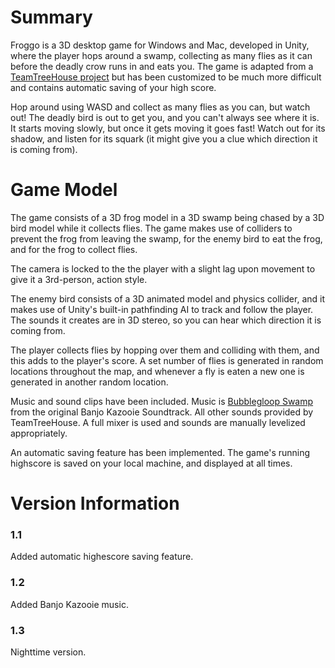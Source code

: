 # Summary
Froggo is a 3D desktop game for Windows and Mac, developed in Unity,
where the player hops around a swamp, collecting as many flies
as it can before the deadly crow runs in and eats you. The game is adapted
from a [TeamTreeHouse project](https://teamtreehouse.com/library/how-to-make-a-video-game-2)
but has been customized to be much more difficult and contains
automatic saving of your high score.

Hop around using WASD and collect as many flies as you can,
but watch out!
The deadly bird is out to get you, and you can't always see where it is.
It starts moving slowly, but once it gets moving it goes fast!
Watch out for its shadow, and listen for its squark
(it might give you a clue which direction it is
coming from).

# Game Model
The game consists of a 3D frog model in a 3D swamp being
chased by a 3D bird model while it collects flies.
The game makes use of colliders
to prevent the frog from leaving the swamp, for the enemy
bird to eat the frog, and for the frog to collect flies.

The camera is locked to the the player with a slight lag upon
movement to give it a 3rd-person, action style.

The enemy bird consists of a 3D animated model and physics collider, 
and it makes use of Unity's built-in pathfinding
AI to track and follow the player. The sounds it creates are in
3D stereo, so you can hear which direction it is coming from.

The player collects flies by hopping over them and colliding
with them, and this adds to the player's score. A set number
of flies is generated in random locations throughout the map, 
and whenever a fly is eaten a new one is generated in
another random location.

Music and sound clips have been included. Music is 
[Bubblegloop Swamp](https://www.youtube.com/watch?v=T9m26h0_Jxo)
from the original Banjo Kazooie Soundtrack. All other sounds
provided by TeamTreeHouse. A full mixer is used and sounds
are manually levelized appropriately.

An automatic saving feature has been implemented. The game's
running highscore is saved on your local machine, and displayed
at all times.

# Version Information
### 1.1
Added automatic highescore saving feature.
### 1.2
Added Banjo Kazooie music.
### 1.3
Nighttime version.
